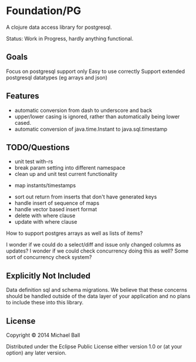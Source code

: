 # Foundation/PG

A clojure data access library for postgresql.


Status: Work in Progress, hardly anything functional.




## Goals
  Focus on postgresql support only
  Easy to use correctly
  Support extended postgresql datatypes (eg arrays and json)


## Features
- automatic conversion from dash to underscore and back
- upper/lower casing is ignored, rather than automatically being lower cased.
- automatic conversion of java.time.Instant to java.sql.timestamp





## TODO/Questions

- unit test with-rs
- break param setting into different namespace
- clean up and unit test current functionality
+ map instants/timestamps
- sort out return from inserts that don't have generated keys
- handle insert of sequence of maps
- handle vector based insert format
- delete with where clause
- update with where clause


How to support postgres arrays as well as lists of items?




I wonder if we could do a select/diff and issue only changed columns as updates?
I wonder if we could check concurrency doing this as well?
Some sort of concurrency check system?





## Explicitly Not Included
Data definition sql and schema migrations. We believe that these concerns should
be handled outside of the data layer of your application and no plans to include
these into this library.





## License

Copyright © 2014 Michael Ball

Distributed under the Eclipse Public License either version 1.0 or (at
your option) any later version.
